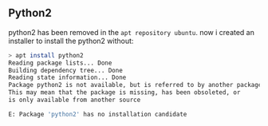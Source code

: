 ## Python2
python2 has been removed in the `apt repository ubuntu`. now i created an installer to install the python2 without:
``` bash
> apt install python2
Reading package lists... Done
Building dependency tree... Done
Reading state information... Done
Package python2 is not available, but is referred to by another package.
This may mean that the package is missing, has been obsoleted, or
is only available from another source

E: Package 'python2' has no installation candidate
```
